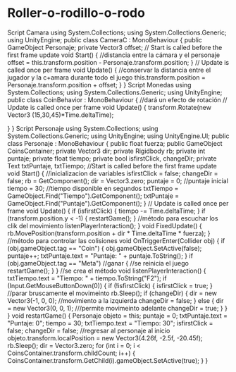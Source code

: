 # Roller-o-rodillo-o-rodo
Script Camara
using System.Collections;
using System.Collections.Generic;
using UnityEngine;
public class CameraC : MonoBehaviour
{
 public GameObject Personaje;
 private Vector3 offset;
 // Start is called before the first frame update
 void Start()
 {
 //distancia entre la cámara y el personaje
 offset = this.transform.position - Personaje.transform.position;
 }
 // Update is called once per frame
 void Update()
 {
 //conservar la distancia entre el jugador y la c+amara durante todo el juego
 this.transform.position = Personaje.transform.position + offset;
 }
}
Script Monedas
using System.Collections;
using System.Collections.Generic;
using UnityEngine;
public class CoinBehavior : MonoBehaviour
{
//dará un efecto de rotación
 // Update is called once per frame
 void Update()
 {
 transform.Rotate(new Vector3 (15,30,45)*Time.deltaTime);
 
 }
}
Script Personaje
using System.Collections;
using System.Collections.Generic;
using UnityEngine;
using UnityEngine.UI;
public class Personaje : MonoBehaviour
{
 public float fuerza;
 public GameObject CoinsContainer;
 private Vector3 dir;
 private Rigidbody rb;
 private int puntaje;
 private float tiempo;
 private bool isfirstClick, changeDir;
 private Text txtPuntaje, txtTiempo;
 //Start is called before the first frame update
 void Start()
 {
 //inicializacion de variables
 isfirstClick = false;
 changeDir = false;
 rb = GetComponent<Rigidbody>();
 dir = Vector3.zero;
 puntaje = 0; //puntaje inicial
 tiempo = 30; //tiempo disponible en segundos
 txtTiempo = GameObject.Find("Tiempo").GetComponent<Text>();
 txtPuntaje = GameObject.Find("Puntaje").GetComponent<Text>();
 }
 // Update is called once per frame
 void Update()
 {
 if (isfirstClick)
 {
 tiempo -= Time.deltaTime;
 }
 if (transform.position.y < -1)
 {
 restartGame();
 }
 //método para escuchar los clik del movimiento
 listenPlayerInteraction();
 }
 void FixedUpdate()
 {
 rb.MovePosition(transform.position + dir * Time.deltaTime * fuerza);
 }
 //método para controlar las colisiones
 void OnTriggerEnter(Collider obj)
 {
 if (obj.gameObject.tag == "Coin")
 {
 obj.gameObject.SetActive(false);
 puntaje++;
 txtPuntaje.text = "Puntaje: " + puntaje.ToString();
 }
 if (obj.gameObject.tag == "Meta") //ganar
 {
 //se reinicia el juego
 restartGame();
 }
 }
 //se crea el método
 void listenPlayerInteraction()
 {
 txtTiempo.text = "Tiempo: " + tiempo.ToString("F2");
 if (Input.GetMouseButtonDown(0))
 {
 if (!isfirstClick)
 {
 isfirstClick = true;
 }
 //parar bruscamente el movimeinto
 rb.Sleep();
 if (changeDir)
 {
 dir = new Vector3(-1, 0, 0); //movimiento a la izquierda
 changeDir = false;
 }
 else
 {
 dir = new Vector3(0, 0, 1); ///permite movimeinto adelante
 changeDir = true;
 }
 }
 }
 void restartGame()
 {
 Personaje objeto = this;
 puntaje = 0;
 txtPuntaje.text = "Puntaje: 0";
 tiempo = 30;
 txtTiempo.text = "Tiempo: 30";
 isfirstClick = false;
 changeDir = false;
 //regresar al personaje al inicio
 objeto.transform.localPosition = new Vector3(4.26f, -2.5f, -20.45f);
 rb.Sleep();
 dir = Vector3.zero;
 for (int i = 0; i < CoinsContainer.transform.childCount; i++)
 {
 CoinsContainer.transform.GetChild(i).gameObject.SetActive(true);
 }
 }
